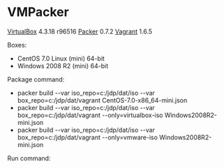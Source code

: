VMPacker
========

[VirtualBox](http://virtualbox.org) 4.3.18 r96516
[Packer](http://packer.io) 0.7.2
[Vagrant](http://vagrantup.com) 1.6.5

Boxes:

* CentOS 7.0 Linux (mini) 64-bit
* Windows 2008 R2 (mini) 64-bit

Package command:

* packer build --var iso_repo=c:/jdp/dat/iso --var box_repo=c:/jdp/dat/vagrant CentOS-7.0-x86_64-mini.json
* packer build --var iso_repo=c:/jdp/dat/iso --var box_repo=c:/jdp/dat/vagrant --only=virtualbox-iso Windows2008R2-mini.json
* packer build --var iso_repo=c:/jdp/dat/iso --var box_repo=c:/jdp/dat/vagrant --only=vmware-iso Windows2008R2-mini.json

Run command:
